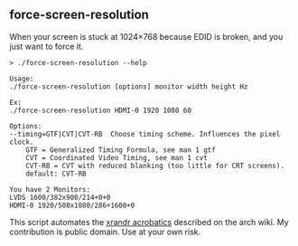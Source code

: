 force-screen-resolution
-----------------------

When your screen is stuck at 1024×768 because EDID is broken, and you just want to force it.

    > ./force-screen-resolution --help

    Usage:
    ./force-screen-resolution [options] monitor width height Hz

    Ex:
    ./force-screen-resolution HDMI-0 1920 1080 60

    Options:
    --timing=GTF|CVT|CVT-RB  Choose timing scheme. Influences the pixel clock.
        GTF = Generalized Timing Formula, see man 1 gtf
        CVT = Coordinated Video Timing, see man 1 cvt
        CVT-RB = CVT with reduced blanking (too little for CRT screens).
        default: CVT-RB

    You have 2 Monitors:
    LVDS 1600/382x900/214+0+0
    HDMI-0 1920/508x1080/286+1600+0

This script automates the [xrandr acrobatics][1] described on the arch wiki.
My contribution is public domain. Use at your own risk.

[1]: https://wiki.archlinux.org/index.php/xrandr#Adding_undetected_resolutions
